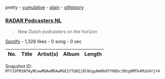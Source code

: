 pretty - [cumulative](/playlists/cumulative/37i9dQZF1DXdLq8FgDUnAg.md) - [plain](/playlists/plain/37i9dQZF1DXdLq8FgDUnAg) - [githistory](https://github.githistory.xyz/mackorone/spotify-playlist-archive/blob/main/playlists/plain/37i9dQZF1DXdLq8FgDUnAg)

### [RADAR Podcasters NL](https://open.spotify.com/playlist/37i9dQZF1DXdLq8FgDUnAg)

> New Dutch podcasters on the horizon

[Spotify](https://open.spotify.com/user/spotify) - 1,328 likes - 0 song - 0 sec

| No. | Title | Artist(s) | Album | Length |
|---|---|---|---|---|

Snapshot ID: `MTY1OTM1NTAyMCwwMDAwMDAwMGE1YTQ0ZjBlNzgyNmRkOTY0ODc1Mzg0MTk4MzU4YjY4`
